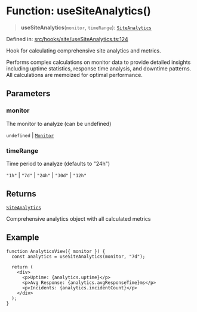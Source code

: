 # Function: useSiteAnalytics()

> **useSiteAnalytics**(`monitor`, `timeRange`): [`SiteAnalytics`](../interfaces/SiteAnalytics.md)

Defined in: [src/hooks/site/useSiteAnalytics.ts:124](https://github.com/Nick2bad4u/Uptime-Watcher/blob/2a45eeb1723f8f7089001af2c92aa07d82dfe7e4/src/hooks/site/useSiteAnalytics.ts#L124)

Hook for calculating comprehensive site analytics and metrics.

Performs complex calculations on monitor data to provide detailed insights
including uptime statistics, response time analysis, and downtime patterns.
All calculations are memoized for optimal performance.

## Parameters

### monitor

The monitor to analyze (can be undefined)

`undefined` | [`Monitor`](../../../../../shared/types/interfaces/Monitor.md)

### timeRange

Time period to analyze (defaults to "24h")

`"1h"` | `"7d"` | `"24h"` | `"30d"` | `"12h"`

## Returns

[`SiteAnalytics`](../interfaces/SiteAnalytics.md)

Comprehensive analytics object with all calculated metrics

## Example

```tsx
function AnalyticsView({ monitor }) {
  const analytics = useSiteAnalytics(monitor, "7d");

  return (
    <div>
      <p>Uptime: {analytics.uptime}</p>
      <p>Avg Response: {analytics.avgResponseTime}ms</p>
      <p>Incidents: {analytics.incidentCount}</p>
    </div>
  );
}
```
